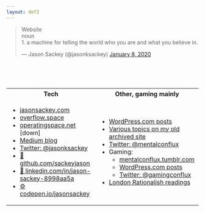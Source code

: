 ```yaml
---
layout: def2
---
```


<blockquote class="twitter-tweet"><p lang="en" dir="ltr">Website<br>noun<br>1. a machine for telling the world who you are and what you believe in.</p>&mdash; Jason Sackey (@jasonksackey) <a href="https://twitter.com/jasonksackey/status/1214977623840960512?ref_src=twsrc%5Etfw">January 8, 2020</a></blockquote> <script async src="https://platform.twitter.com/widgets.js" charset="utf-8"></script>

<br>
<br>
<br>

<table width="100%">
<tbody>
<tr>
<th>Tech</th>
<th>Other, gaming mainly</th>
</tr>
<tr>
<td>
<ul>
<li><a href="http://jasonsackey.com">jasonsackey.com</a></li>
<li><a href="http://overflow.space">overflow.space</a></li>
<li><a href="http://operatingspace.net">operatingspace.net</a> [down]</li>
<li><a href="https://medium.com/@jason.sackey">Medium blog</a></li>
<li><a href="https://mobile.twitter.com/jasonksackey">Twitter: @jasonksackey</a></li>
<li><a href="https://github.com/sackeyjason">🐙 <span class="red">github.com</span>/sackeyjason</a></li>
<li><a href="https://www.linkedin.com/in/jason-sackey-8998aa5a/">🏢 <span class="red">linkedin.com/in/</span>jason-sackey-8998aa5a</a></li>
<li><a href="http://codepen.io/jasonsackey">⚙️ <span class="red">codepen.io</span>/jasonsackey</a></li>
</ul>
</td>
<td>
<ul>
<li><a href="https://mentalconflux.wordpress.com/">WordPress.com posts</a></li>
<li><a href="http://mentalconflux.com/archive">Various topics on my old archived site</a></li>
<li><a href="https://twitter.com/mentalconflux">Twitter: @mentalconflux</a></li>
<li>Gaming:
<ul>
<li><a href="https://mentalconflux.tumblr.com">mentalconflux.tumblr.com</a></li>
<li><a href="https://mentalconflux.wordpress.com/category/videogames/">WordPress.com posts</a></li>
<li><a href="https://twitter.com/gamingconflux">Twitter: @gamingconflux</a></li>
</ul>
</li>
<li><a href="https://sackeyjason.github.io/london-rationalish-readings/">London Rationalish readings</a></li>
</ul>
</td>
</tr>
</tbody>
</table>
